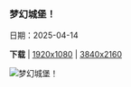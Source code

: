 ### 梦幻城堡！

日期：2025-04-14

**下载**  |  [1920x1080](https://cn.bing.com/th?id=OHR.CerezoEnFlor_ZH-CN2951543796_1920x1080.jpg)  |  [3840x2160](https://cn.bing.com/th?id=OHR.CerezoEnFlor_ZH-CN2951543796_UHD.jpg)

![梦幻城堡！](https://cn.bing.com/th?id=OHR.CerezoEnFlor_ZH-CN2951543796_1920x1080.jpg "卡拉奥拉城堡，格拉纳达，西班牙 (© Ugo Mellone/eStock Photo)")

